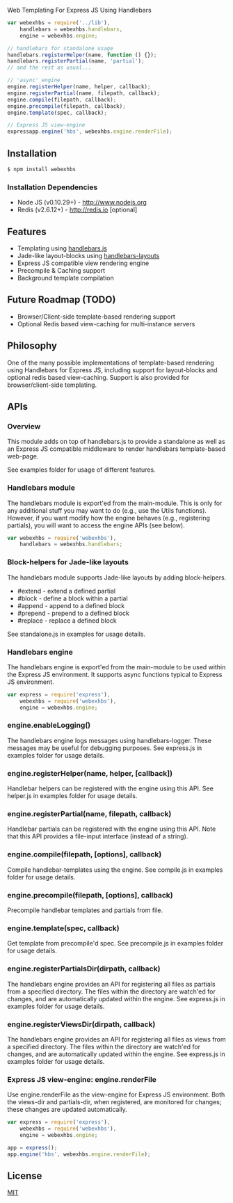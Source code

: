   Web Templating For Express JS Using Handlebars

```js
var webexhbs = require('../lib'),
    handlebars = webexhbs.handlebars,
    engine = webexhbs.engine;

// handlebars for standalone usage
handlebars.registerHelper(name, function () {});
handlebars.registerPartial(name, 'partial');
// and the rest as usual...

// 'async' engine
engine.registerHelper(name, helper, callback);
engine.registerPartial(name, filepath, callback);
engine.compile(filepath, callback);
engine.precompile(filepath, callback);
engine.template(spec, callback);

// Express JS view-engine
expressapp.engine('hbs', webexhbs.engine.renderFile);
```

## Installation

```bash
$ npm install webexhbs
```

### Installation Dependencies

  * Node JS (v0.10.29+) - http://www.nodejs.org
  * Redis (v2.6.12+) - http://redis.io [optional]

## Features

  * Templating using [handlebars.js](https://github.com/wycats/handlebars.js)
  * Jade-like layout-blocks using [handlebars-layouts](https://github.com/shannonmoeller/handlebars-layouts)
  * Express JS compatible view rendering engine
  * Precompile & Caching support
  * Background template compilation

## Future Roadmap (TODO)

  * Browser/Client-side template-based rendering support
  * Optional Redis based view-caching for multi-instance servers

## Philosophy

  One of the many possible implementations of template-based rendering using Handlebars
  for Express JS, including support for layout-blocks and optional redis based view-caching.
  Support is also provided for browser/client-side templating.

## APIs

### Overview

  This module adds on top of handlebars.js to provide a standalone as well as an Express JS 
  compatible middleware to render handlebars template-based web-page.

  See examples folder for usage of different features.

### Handlebars module

  The handlebars module is export'ed from the main-module. This is only for any additional stuff
  you may want to do (e.g., use the Utils functions). However, if you want modify how the engine
  behaves (e.g., registering partials), you will want to access the engine APIs (see below).
  

```js
var webexhbs = require('webexhbs'),
    handlebars = webexhbs.handlebars;
```

### Block-helpers for Jade-like layouts

  The handlebars module supports Jade-like layouts by adding block-helpers.
  * #extend - extend a defined partial
  * #block - define a block within a partial
  * #append - append to a defined block
  * #prepend - prepend to a defined block
  * \#replace - replace a defined block

  See standalone.js in examples for usage details.

### Handlebars engine

  The handlebars engine is export'ed from the main-module to be used within the Express JS
  environment. It supports async functions typical to Express JS environment.

```js
var express = require('express'),
    webexhbs = require('webexhbs'),
    engine = webexhbs.engine;
```

### engine.enableLogging()

  The handlebars engine logs messages using handlebars-logger. These messages may be useful
  for debugging purposes.
  See express.js in examples folder for usage details.

### engine.registerHelper(name, helper, [callback])

  Handlebar helpers can be registered with the engine using this API.
  See helper.js in examples folder for usage details.

### engine.registerPartial(name, filepath, callback)

  Handlebar partials can be registered with the engine using this API.
  Note that this API provides a file-input interface (instead of a string).

### engine.compile(filepath, [options], callback)

  Compile handlebar-templates using the engine.
  See compile.js in examples folder for usage details.

### engine.precompile(filepath, [options], callback)

  Precompile handlebar templates and partials from file.

### engine.template(spec, callback)

  Get template from precompile'd spec.
  See precompile.js in examples folder for usage details.

### engine.registerPartialsDir(dirpath, callback)

  The handlebars engine provides an API for registering all files as partials from a
  specified directory. The files within the directory are watch'ed for changes, and
  are automatically updated within the engine.
  See express.js in examples folder for usage details.

### engine.registerViewsDir(dirpath, callback)

  The handlebars engine provides an API for registering all files as views from a
  specified directory. The files within the directory are watch'ed for changes, and
  are automatically updated within the engine.
  See express.js in examples folder for usage details.

### Express JS view-engine: engine.renderFile

  Use engine.renderFile as the view-engine for Express JS  environment.
  Both the views-dir and partials-dir, when registered, are monitored for
  changes; these changes are updated automatically. 

```js
var express = require('express'),
    webexhbs = require('webexhbs'),
    engine = webexhbs.engine;

app = express();
app.engine('hbs', webexhbs.engine.renderFile);
```

## License

  [MIT](LICENSE)
